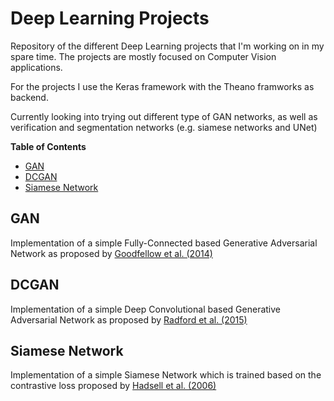 Deep Learning Projects
===============
Repository of the different Deep Learning projects that I'm working on in my spare time. The projects are mostly focused on Computer Vision applications.

For the projects I use the Keras framework with the Theano framworks as backend.

Currently looking into trying out different type of GAN networks, as well as verification and segmentation networks (e.g. siamese networks and UNet)

**Table of Contents**
- [GAN](#gan)
- [DCGAN](#dcgan)
- [Siamese Network](#siamese-network)


GAN
-------------------
Implementation of a simple Fully-Connected based Generative Adversarial Network as proposed by [Goodfellow et al. (2014)](https://arxiv.org/pdf/1406.2661)



DCGAN
-------------------
Implementation of a simple Deep Convolutional based Generative Adversarial Network as proposed by [Radford et al. (2015)](https://arxiv.org/pdf/1511.06434)



Siamese Network
-------------------
Implementation of a simple Siamese Network which is trained based on the contrastive loss proposed by [Hadsell et al. (2006)](https://cs.nyu.edu/~sumit/research/assets/cvpr06.pdf)


